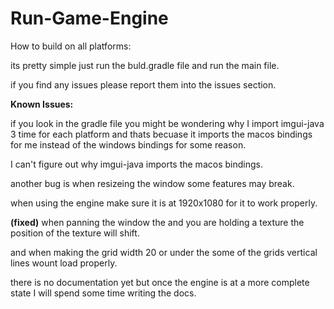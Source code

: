 # Run-Game-Engine

How to build on all platforms:

its pretty simple just run the buld.gradle file and run the main file. 

if you find any issues please report them into the issues section.

**Known Issues:**

if you look in the gradle file you might be wondering why I import imgui-java 3 time for each platform and thats becuase it imports the macos bindings for me instead of the windows bindings for some reason.

I can't figure out why imgui-java imports the macos bindings.

another bug is when resizeing the window some features may break.

when using the engine make sure it is at 1920x1080 for it to work properly.

**(fixed)** when panning the window the and you are holding a texture the position of the texture will shift.

and when making the grid width 20 or under the some of the grids vertical lines wount load properly.

there is no documentation yet but once the engine is at a more complete state I will spend some time writing the docs.



